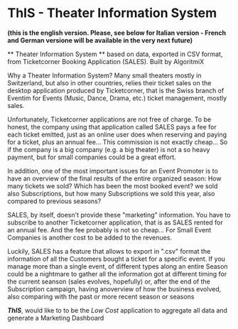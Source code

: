 # ThIS - Theater Information System

**(this is the english version. Please, see below for Italian version - French and German versione will be available in the very next future)**

** Theater Information System ** based on data, exported in CSV format, from Ticketcorner Booking Application (SALES). Built by AlgoritmiX

Why a Theater Information System?
Many small theaters mostly in Switzerland, but also in other countries, relies their ticket sales on the desktop application produced by Ticketcorner, that is the Swiss branch of Eventim for Events (Music, Dance, Drama, etc.) ticket management, mostly sales.

Unfortunately, Ticketcorner applications are not free of charge. To be honest, the company using that application called SALES pays a fee for each ticket emitted, just as an online user does when reserving and paying for a ticket, plus an annual fee...
This commission is not exactly cheap... So if the company is a big company (e.g. a big theater) is not a so heavy payment, but for small companies could be a great effort.

In addition, one of the most important issues for an Event Promoter is to have an overview of the final results of the entire organized season: How many tickets we sold? Which has been the most booked event? we sold also Subscriptions, but how many Subscriptions we sold this year, also compared to previous seasons?

SALES, by itself, doesn't provide these "marketing" information. You have to subscribe to another Ticketcorner application, that is as SALES rented for an annual fee. And the fee probably is not so cheap... For Small Event Companies is another cost to be added to the revenues.

Luckily, SALES has a feature that allows to export in ".csv" format the information of all the Customers bought a ticket for a specific event. If you manage more than a single event, of different types along an entire Season could be a nightmare to gather all the information got at different timing for the current seanson (sales evolves, hopefully) or, after the end of the Subscription campaign, having anoverview of how the business evolved, also comparing with the past or more recent season or seasons

**_ThIS_**, would like to to be the *Low Cost* application to aggregate all data and generate a Marketing Dashboard
